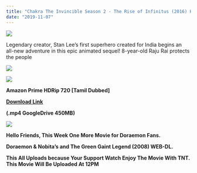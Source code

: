 ```yaml
---
title: "Chakra The Invincible Season 2 - The Rise of Infinitus (2016) HDRip - 720p - Tamil Dubbed - x264 - 450MB"
date: "2019-11-07"
---
```


[![](https://1.bp.blogspot.com/-i8_8lK1Ctq4/XTL9RCF2_UI/AAAAAAAAAnU/9A6Abw24cFQHMClvLL6HpIWeYB4Z76vTwCLcBGAs/s640/71921._SX1200_QL80_TTD_.jpg)](https://1.bp.blogspot.com/-i8_8lK1Ctq4/XTL9RCF2_UI/AAAAAAAAAnU/9A6Abw24cFQHMClvLL6HpIWeYB4Z76vTwCLcBGAs/s1600/71921._SX1200_QL80_TTD_.jpg)

Legendary creator, Stan Lee’s first superhero created for India begins an all-new adventure in this epic animated sequel! 8-year-old Raju Rai protects the people

[![](https://1.bp.blogspot.com/-k65POI1PBU4/XJ-DPWzpvkI/AAAAAAAAAag/d-DJiJNifeI8jyqs_e9XhUwmMhi3PjKPgCPcBGAYYCw/s1600/ezgif-4-b0c2339f90.gif)](https://1.bp.blogspot.com/-k65POI1PBU4/XJ-DPWzpvkI/AAAAAAAAAag/d-DJiJNifeI8jyqs_e9XhUwmMhi3PjKPgCPcBGAYYCw/s1600/ezgif-4-b0c2339f90.gif)

[![](https://1.bp.blogspot.com/-fai1ZuUwnbA/XIjy2aT4irI/AAAAAAAAANw/WFW0YRK47_8GLAt3pPBSzBk0GJA6Mk5fgCPcBGAYYCw/s1600/torrborder.gif)](https://1.bp.blogspot.com/-fai1ZuUwnbA/XIjy2aT4irI/AAAAAAAAANw/WFW0YRK47_8GLAt3pPBSzBk0GJA6Mk5fgCPcBGAYYCw/s1600/torrborder.gif)

**Amazon Prime HDRip 720 \[Tamil Dubbed\]**

**[Download Link](https://drive.google.com/file/d/1Dqxl-EwzvVceDkXps7KyMFAP-r2rRAtc/view)**

**(.mp4 GoogleDrive 450MB)**

[![](https://1.bp.blogspot.com/-fai1ZuUwnbA/XIjy2aT4irI/AAAAAAAAANw/WFW0YRK47_8GLAt3pPBSzBk0GJA6Mk5fgCPcBGAYYCw/s1600/torrborder.gif)](https://1.bp.blogspot.com/-fai1ZuUwnbA/XIjy2aT4irI/AAAAAAAAANw/WFW0YRK47_8GLAt3pPBSzBk0GJA6Mk5fgCPcBGAYYCw/s1600/torrborder.gif)

**Hello Friends, This Week One More Movie for Doraemon Fans.** 

**Doraemon & Nobita’s and The Green Gaint Legend (2008) WEB-DL.**

**This All Uploads because Your Support Watch Enjoy The Movie With TNT. This Movie Will Be Uploaded At 12PM**
